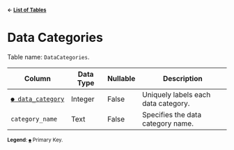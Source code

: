 <sup>**← [List of Tables](../README.md#metadatabase-schema)**</sup>

# Data Categories

Table name: `DataCategories`.

| Column                                  | Data Type | Nullable | Description                         |
| --------------------------------------- | --------- | -------- | ----------------------------------- |
| [`● data_category`](data_categories.md) | Integer   | False    | Uniquely labels each data category. |
| `category_name`                         | Text      | False    | Specifies the data category name.   |

<sup>**Legend**: [`●`](data_categories.md) Primary Key.</sup>
